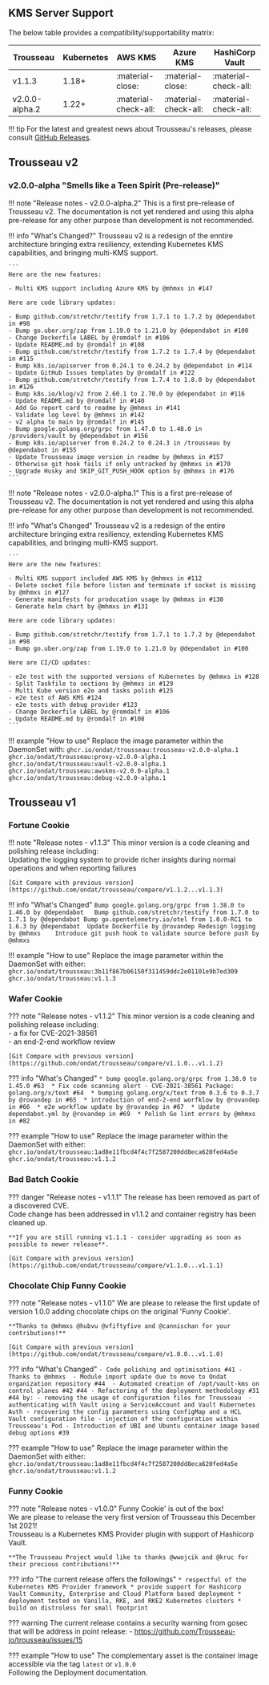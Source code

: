 ## KMS Server Support

The below table provides a compatibility/supportability matrix:

| Trousseau      | Kubernetes | AWS KMS              | Azure KMS            | HashiCorp Vault      |
|----------------|------------|----------------------|----------------------|----------------------|
| v1.1.3         | 1.18+      | :material-close:     | :material-close:     | :material-check-all: |
| v2.0.0-alpha.2 | 1.22+      | :material-check-all: | :material-check-all: | :material-check-all: |

!!! tip 
    For the latest and greatest news about Trousseau's releases, please consult [GitHub Releases](https://github.com/ondat/trousseau/releases).

## **Trousseau v2** 

### v2.0.0-alpha "Smells like a Teen Spirit (Pre-release)"

!!! note "Release notes - v2.0.0-alpha.2"
    This is a first pre-release of Trousseau v2.
    The documentation is not yet rendered and using this alpha pre-release for any other purpose than development is not recommended. 


!!! info "What's Changed?"
    Trousseau v2 is a redesign of the enntire architecture bringing extra resiliency, extending Kubernetes KMS capabilities, and bringing multi-KMS support. 
    
    ``` 
    Here are the new features: 
    
    - Multi KMS support including Azure KMS by @mhmxs in #147
    
    Here are code library updates:

    - Bump github.com/stretchr/testify from 1.7.1 to 1.7.2 by @dependabot in #98
    - Bump go.uber.org/zap from 1.19.0 to 1.21.0 by @dependabot in #100
    - Change Dockerfile LABEL by @romdalf in #106
    - Update README.md by @romdalf in #108
    - Bump github.com/stretchr/testify from 1.7.2 to 1.7.4 by @dependabot in #115
    - Bump k8s.io/apiserver from 0.24.1 to 0.24.2 by @dependabot in #114
    - Update GitHub Issues templates by @romdalf in #122
    - Bump github.com/stretchr/testify from 1.7.4 to 1.8.0 by @dependabot in #126
    - Bump k8s.io/klog/v2 from 2.60.1 to 2.70.0 by @dependabot in #116
    - Update README.md by @romdalf in #140
    - Add Go report card to readme by @mhmxs in #141
    - Validate log level by @mhmxs in #142
    - v2 alpha to main by @romdalf in #145
    - Bump google.golang.org/grpc from 1.47.0 to 1.48.0 in /providers/vault by @dependabot in #156
    - Bump k8s.io/apiserver from 0.24.2 to 0.24.3 in /trousseau by @dependabot in #155
    - Update Trousseau image version in readme by @mhmxs in #157
    - Otherwise git hook fails if only untracked by @mhmxs in #170
    - Upgrade Husky and SKIP_GIT_PUSH_HOOK option by @mhmxs in #176
    ```

!!! note "Release notes - v2.0.0-alpha.1"
    This is a first pre-release of Trousseau v2.
    The documentation is not yet rendered and using this alpha pre-release for any other purpose than development is not recommended. 
    

!!! info "What's Changed"
    Trousseau v2 is a redesign of the entire architecture bringing extra resiliency, extending Kubernetes KMS capabilities, and bringing multi-KMS support.
    
    ```
    Here are the new features:

    - Multi KMS support included AWS KMS by @mhmxs in #112
    - Delete socket file before listen and terminate if socket is missing by @mhmxs in #127
    - Generate manifests for producation usage by @mhmxs in #130
    - Generate helm chart by @mhmxs in #131
    
    Here are code library updates:

    - Bump github.com/stretchr/testify from 1.7.1 to 1.7.2 by @dependabot in #98
    - Bump go.uber.org/zap from 1.19.0 to 1.21.0 by @dependabot in #100
    
    Here are CI/CD updates:

    - e2e test with the supported versions of Kubernetes by @mhmxs in #128
    - Split Taskfile to sections by @mhmxs in #129
    - Multi Kube version e2e and tasks polish #125
    - e2e test of AWS KMS #124
    - e2e tests with debug provider #123
    - Change Dockerfile LABEL by @romdalf in #106
    - Update README.md by @romdalf in #108
    ```

!!! example "How to use"
    Replace the image parameter within the DaemonSet with:
    ```
    ghcr.io/ondat/trousseau:trousseau-v2.0.0-alpha.1
    ghcr.io/ondat/trousseau:proxy-v2.0.0-alpha.1
    ghcr.io/ondat/trousseau:vault-v2.0.0-alpha.1
    ghcr.io/ondat/trousseau:awskms-v2.0.0-alpha.1
    ghcr.io/ondat/trousseau:debug-v2.0.0-alpha.1
    ```

## **Trousseau v1** 

### Fortune Cookie
!!! note "Release notes - v1.1.3"
    This minor version is a code cleaning and polishing release including:  
    Updating the logging system to provide richer insights during normal operations and when reporting failures  

    [Git Compare with previous version](https://github.com/ondat/trousseau/compare/v1.1.2...v1.1.3)


!!! info "What's Changed"
    ```
    Bump google.golang.org/grpc from 1.38.0 to 1.46.0 by @dependabot  
    Bump github.com/stretchr/testify from 1.7.0 to 1.7.1 by @dependabot
    Bump go.opentelemetry.io/otel from 1.0.0-RC1 to 1.6.3 by @dependabot 
    Update Dockerfile by @rovandep
    Redesign logging by @mhmxs   
    Introduce git push hook to validate source before push by @mhmxs 
    ```

!!! example "How to use"
    Replace the image parameter within the DaemonSet with either: 
    ```
    ghcr.io/ondat/trousseau:3b11f867b06150f311459ddc2e01101e9b7ed309
    ghcr.io/ondat/trousseau:v1.1.3
    ```

### Wafer Cookie
??? note "Release notes - v1.1.2"
    This minor version is a code cleaning and polishing release including:  
    - a fix for CVE-2021-38561  
    - an end-2-end workflow review 

    [Git Compare with previous version](https://github.com/ondat/trousseau/compare/v1.1.0...v1.1.2)

??? info "What's Changed"
    ```
    * bump google.golang.org/grpc from 1.38.0 to 1.45.0 #63 
    * Fix code scanning alert - CVE-2021-38561 Package: golang.org/x/text #64 
    * bumping golang.org/x/text from 0.3.6 to 0.3.7 by @rovandep in #65 
    * introduction of end-2-end worfklow by @rovandep in #66 
    * e2e workflow update by @rovandep in #67 
    * Update dependabot.yml by @rovandep in #69 
    * Polish Go lint errors by @mhmxs in #82 
    ```

??? example "How to use"
    Replace the image parameter within the DaemonSet with either: 
    ```
    ghcr.io/ondat/trousseau:1ad8e11fbcd4f4c7f2587200dd8eca620fed4a5e
    ghcr.io/ondat/trousseau:v1.1.2
    ```

### Bad Batch Cookie 
??? danger "Release notes - v1.1.1"
    The release has been removed as part of a discovered CVE.   
    Code change has been addressed in v1.1.2 and container registry has been cleaned up.    

    **If you are still running v1.1.1 - consider upgrading as soon as possible to newer release**. 

    [Git Compare with previous version](https://github.com/ondat/trousseau/compare/v1.1.0...v1.1.1)

### Chocolate Chip Funny Cookie 
??? note "Release notes - v1.1.0"
    We are please to release the first update of version 1.0.0 adding chocolate chips on the original 'Funny Cookie'.   

    **Thanks to @mhmxs @hubvu @vfiftyfive and @cannischan for your contributions!**

    [Git Compare with previous version](https://github.com/ondat/trousseau/compare/v1.0.0...v1.1.0)

??? info "What's Changed"
    ```
    - Code polishing and optimisations #41 - Thanks to @mhmxs 
    - Module import update due to move to Ondat organization repository #44 
    - Automated creation of /opt/vault-kms on control planes #42 #44
    - Refactoring of the deployment methodology #31 #44 by:
    - removing the usage of configuration files for Trousseau 
    - authenticating with Vault using a ServiceAccount and Vault Kubernetes Auth
    - recovering the config parameters using ConfigMap and a HCL Vault configuration file
    - injection of the configuration within Trousseau's Pod
    - Introduction of UBI and Ubuntu container image based debug options #39 
    ```

??? example "How to use"
    Replace the image parameter within the DaemonSet with either: 
    ```
    ghcr.io/ondat/trousseau:1ad8e11fbcd4f4c7f2587200dd8eca620fed4a5e
    ghcr.io/ondat/trousseau:v1.1.2
    ```

### Funny Cookie
??? note "Release notes - v1.0.0"
    Funny Cookie' is out of the box!   
    We are please to release the very first version of Trousseau this December 1st 2021!  
    Trousseau is a Kubernetes KMS Provider plugin with support of Hashicorp Vault.   

    **The Trousseau Project would like to thanks @wwojcik and @kruc for their precious contributions!** 
 
??? info "The current release offers the followings"
    ```
    * respectful of the Kubernetes KMS Provider framework
    * provide support for Hashicorp Vault Community, Enterprise and Cloud Platform based deployment
    * deployment tested on Vanilla, RKE, and RKE2 Kubernetes clusters
    * build on distroless for small footprint 
    ```

??? warning
    The current release contains a security warning from gosec that will be address in point release:
    - https://github.com/Trousseau-io/trousseau/issues/15

??? example "How to use"
    The complementary asset is the container image accessible via the tag ```latest``` or ```v1.0.0```  
    Following the Deployment documentation.
